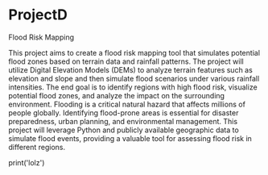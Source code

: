 # ProjectD
Flood Risk Mapping

This project aims to create a flood risk mapping tool that simulates potential flood zones based on terrain data and rainfall patterns. The project will utilize Digital Elevation Models (DEMs) to analyze terrain features such as elevation and slope and then simulate flood scenarios under various rainfall intensities. The end goal is to identify regions with high flood risk, visualize potential flood zones, and analyze the impact on the surrounding environment.
Flooding is a critical natural hazard that affects millions of people globally. Identifying flood-prone areas is essential for disaster preparedness, urban planning, and environmental management. This project will leverage Python and publicly available geographic data to simulate flood events, providing a valuable tool for assessing flood risk in different regions.


print('lolz')
